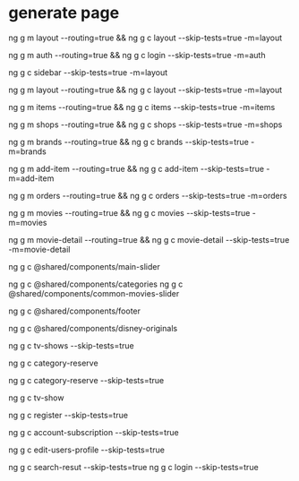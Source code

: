 # generate page

ng g m layout --routing=true && ng g c layout --skip-tests=true -m=layout

ng g m auth --routing=true && ng g c login --skip-tests=true -m=auth

ng g c sidebar --skip-tests=true -m=layout

ng g m layout --routing=true && ng g c layout --skip-tests=true -m=layout

ng g m items --routing=true && ng g c items --skip-tests=true -m=items

ng g m shops --routing=true && ng g c shops --skip-tests=true -m=shops

ng g m brands --routing=true && ng g c brands --skip-tests=true -m=brands

ng g m add-item --routing=true && ng g c add-item --skip-tests=true -m=add-item

ng g m orders --routing=true && ng g c orders --skip-tests=true -m=orders

ng g m movies --routing=true && ng g c movies --skip-tests=true -m=movies

ng g m movie-detail --routing=true && ng g c movie-detail --skip-tests=true -m=movie-detail

ng g c @shared/components/main-slider

ng g c @shared/components/categories
ng g c @shared/components/common-movies-slider

ng g c @shared/components/footer

ng g c @shared/components/disney-originals

ng g c tv-shows --skip-tests=true

ng g c category-reserve

ng g c category-reserve --skip-tests=true

ng g c tv-show

ng g c register --skip-tests=true

ng g c account-subscription --skip-tests=true

ng g c edit-users-profile --skip-tests=true

ng g c search-resut --skip-tests=true
ng g c login --skip-tests=true
